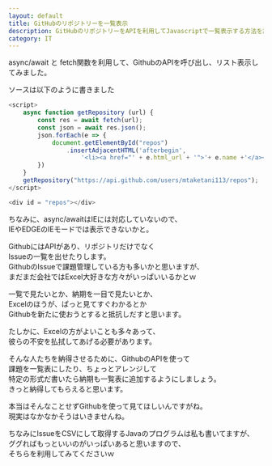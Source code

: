 ```yaml
---
layout: default
title: GitHubのリポジトリーを一覧表示
description: GitHubのリポジトリーをAPIを利用してJavascriptで一覧表示する方法を記載します。
category: IT
---
```

async/await と fetch関数を利用して、GithubのAPIを呼び出し、リスト表示してみました。

<script>
    async function getRepository (url) {
        const res = await fetch(url);
        const json = await res.json();
        json.forEach(e => {
            document.getElementById("repos")
                .insertAdjacentHTML('afterbegin',
                    '<li><a href="' + e.html_url + '">'+ e.name +'</a></li>');
        })
    }
    getRepository("https://api.github.com/users/mtaketani113/repos");
</script>

<div id = "repos"></div>

ソースは以下のように書きました

```JavaScript
<script>
    async function getRepository (url) {
        const res = await fetch(url);
        const json = await res.json();
        json.forEach(e => {
            document.getElementById("repos")
                .insertAdjacentHTML('afterbegin',
                    '<li><a href="' + e.html_url + '">'+ e.name +'</a></li>');
        })
    }
    getRepository("https://api.github.com/users/mtaketani113/repos");
</script>

<div id = "repos"></div>
```

ちなみに、async/awaitはIEには対応していないので、  
IEやEDGEのIEモードでは表示できないかと。

GithubにはAPIがあり、リポジトリだけでなく  
Issueの一覧を出せたりします。  
GithubのIssueで課題管理している方も多いかと思いますが、  
まだまだ会社ではExcel大好きな方々がいっぱいいるかとｗ

一覧で見たいとか、納期を一目で見たいとか、  
Excelのほうが、ぱっと見てすぐわかるとか  
Githubを新たに使おうとすると抵抗しだすと思います。

たしかに、Excelの方がよいことも多々あって、  
彼らの不安を払拭してあげる必要があります。

そんな人たちを納得させるために、GithubのAPIを使って  
課題を一覧表にしたり、ちょっとアレンジして  
特定の形式だ書いたら納期も一覧表に追加するようにしましょう。  
きっと納得してもらえると思います。  

本当はそんなことせずGithubを使って見てほしいんですがね。  
現実はなかなかそうはいきませんね。

ちなみにIssueをCSVにして取得するJavaのプログラムは私も書いてますが、  
ググればもっといいのがいっぱいあると思いますので、  
そちらを利用してみてくださいｗ